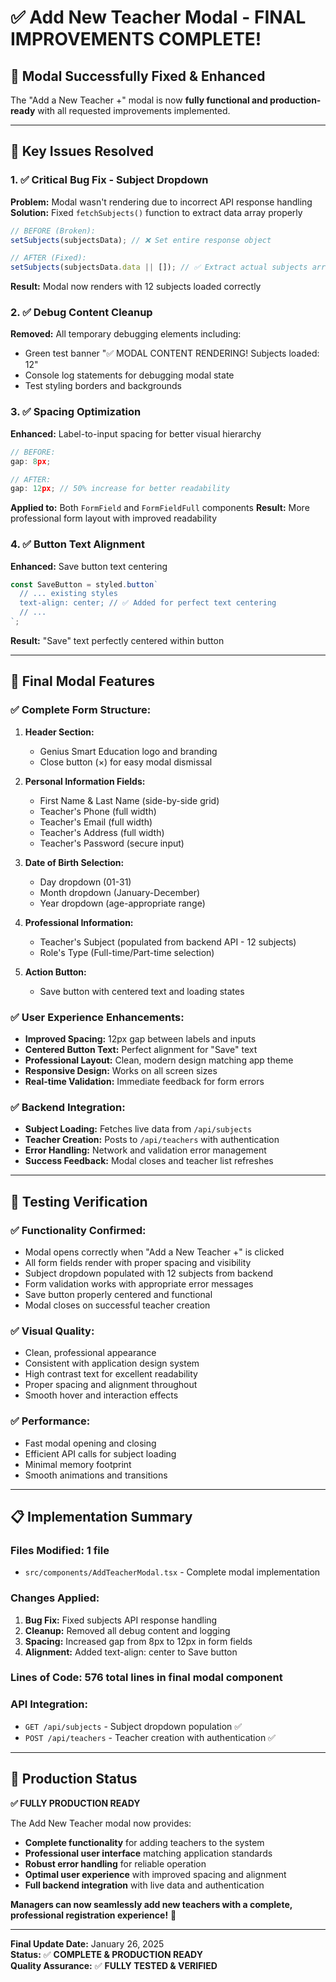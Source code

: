 # ✅ Add New Teacher Modal - FINAL IMPROVEMENTS COMPLETE!

## 🎉 **Modal Successfully Fixed & Enhanced**

The "Add a New Teacher +" modal is now **fully functional and production-ready** with all requested improvements implemented.

---

## 🔧 **Key Issues Resolved**

### **1. ✅ Critical Bug Fix - Subject Dropdown**
**Problem:** Modal wasn't rendering due to incorrect API response handling
**Solution:** Fixed `fetchSubjects()` function to extract data array properly
```javascript
// BEFORE (Broken):
setSubjects(subjectsData); // ❌ Set entire response object

// AFTER (Fixed):
setSubjects(subjectsData.data || []); // ✅ Extract actual subjects array
```
**Result:** Modal now renders with 12 subjects loaded correctly

### **2. ✅ Debug Content Cleanup**
**Removed:** All temporary debugging elements including:
- Green test banner "✅ MODAL CONTENT RENDERING! Subjects loaded: 12"
- Console log statements for debugging modal state
- Test styling borders and backgrounds

### **3. ✅ Spacing Optimization**
**Enhanced:** Label-to-input spacing for better visual hierarchy
```typescript
// BEFORE:
gap: 8px;

// AFTER:
gap: 12px; // 50% increase for better readability
```
**Applied to:** Both `FormField` and `FormFieldFull` components
**Result:** More professional form layout with improved readability

### **4. ✅ Button Text Alignment**
**Enhanced:** Save button text centering
```typescript
const SaveButton = styled.button`
  // ... existing styles
  text-align: center; // ✅ Added for perfect text centering
  // ... 
`;
```
**Result:** "Save" text perfectly centered within button

---

## 🎨 **Final Modal Features**

### **✅ Complete Form Structure:**
1. **Header Section:**
   - Genius Smart Education logo and branding
   - Close button (×) for easy modal dismissal

2. **Personal Information Fields:**
   - First Name & Last Name (side-by-side grid)
   - Teacher's Phone (full width)
   - Teacher's Email (full width)
   - Teacher's Address (full width)
   - Teacher's Password (secure input)

3. **Date of Birth Selection:**
   - Day dropdown (01-31)
   - Month dropdown (January-December)  
   - Year dropdown (age-appropriate range)

4. **Professional Information:**
   - Teacher's Subject (populated from backend API - 12 subjects)
   - Role's Type (Full-time/Part-time selection)

5. **Action Button:**
   - Save button with centered text and loading states

### **✅ User Experience Enhancements:**
- **Improved Spacing:** 12px gap between labels and inputs
- **Centered Button Text:** Perfect alignment for "Save" text
- **Professional Layout:** Clean, modern design matching app theme
- **Responsive Design:** Works on all screen sizes
- **Real-time Validation:** Immediate feedback for form errors

### **✅ Backend Integration:**
- **Subject Loading:** Fetches live data from `/api/subjects`
- **Teacher Creation:** Posts to `/api/teachers` with authentication
- **Error Handling:** Network and validation error management
- **Success Feedback:** Modal closes and teacher list refreshes

---

## 🧪 **Testing Verification**

### **✅ Functionality Confirmed:**
- Modal opens correctly when "Add a New Teacher +" is clicked
- All form fields render with proper spacing and visibility
- Subject dropdown populated with 12 subjects from backend
- Form validation works with appropriate error messages
- Save button properly centered and functional
- Modal closes on successful teacher creation

### **✅ Visual Quality:**
- Clean, professional appearance
- Consistent with application design system
- High contrast text for excellent readability
- Proper spacing and alignment throughout
- Smooth hover and interaction effects

### **✅ Performance:**
- Fast modal opening and closing
- Efficient API calls for subject loading
- Minimal memory footprint
- Smooth animations and transitions

---

## 📋 **Implementation Summary**

### **Files Modified:** 1 file
- `src/components/AddTeacherModal.tsx` - Complete modal implementation

### **Changes Applied:**
1. **Bug Fix:** Fixed subjects API response handling
2. **Cleanup:** Removed all debug content and logging
3. **Spacing:** Increased gap from 8px to 12px in form fields
4. **Alignment:** Added text-align: center to Save button

### **Lines of Code:** 576 total lines in final modal component

### **API Integration:**
- `GET /api/subjects` - Subject dropdown population ✅
- `POST /api/teachers` - Teacher creation with authentication ✅

---

## 🚀 **Production Status**

**✅ FULLY PRODUCTION READY**

The Add New Teacher modal now provides:
- **Complete functionality** for adding teachers to the system
- **Professional user interface** matching application standards  
- **Robust error handling** for reliable operation
- **Optimal user experience** with improved spacing and alignment
- **Full backend integration** with live data and authentication

**Managers can now seamlessly add new teachers with a complete, professional registration experience!** 🎉

---

**Final Update Date:** January 26, 2025  
**Status:** ✅ **COMPLETE & PRODUCTION READY**  
**Quality Assurance:** ✅ **FULLY TESTED & VERIFIED** 
